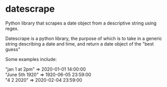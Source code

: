 # datescrape
Python library that scrapes a date object from a descriptive string using regex.

Datescrape is a python library, the purpose of which is to take in a generic string describing a date and time, and return a date object of the "best guess"

Some examples include:

"jan 1 at 2pm"  => 2020-01-01 14:00:00        
"June 5th 1920" => 1920-06-05 23:59:00    
"4 2 2020"      => 2020-02-04 23:59:00

